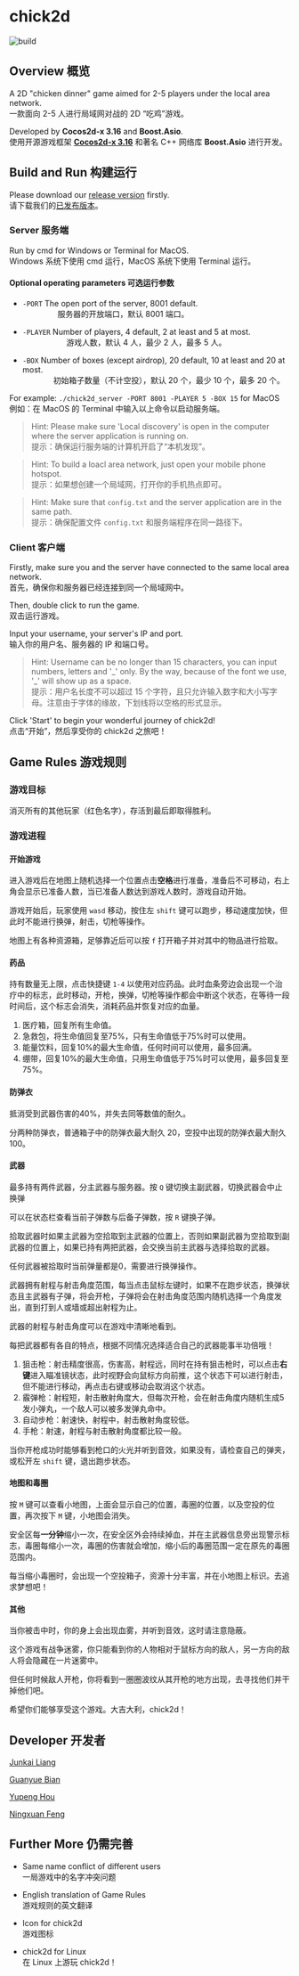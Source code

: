# chick2d

![build](https://img.shields.io/teamcity/codebetter/bt428.svg)

## Overview 概览

A 2D "chicken dinner" game aimed for 2-5 players under the local area network.
<br>一款面向 2-5 人进行局域网对战的 2D “吃鸡”游戏。

Developed by **Cocos2d-x 3.16** and **Boost.Asio**.
<br>使用开源游戏框架 [**Cocos2d-x 3.16**](https://github.com/cocos2d/cocos2d-x) 和著名 C++ 网络库 **Boost.Asio** 进行开发。

## Build and Run 构建运行

Please download our [release version](https://github.com/OneSingleDog/chick2d/releases) firstly.
<br>请下载我们的[已发布版本](https://github.com/OneSingleDog/chick2d/releases)。

### Server 服务端

Run by cmd for Windows or Terminal for MacOS.
<br>Windows 系统下使用 cmd 运行，MacOS 系统下使用 Terminal 运行。

#### Optional operating parameters 可选运行参数

* `-PORT` The open port of the server, 8001 default.<br>
&nbsp;&nbsp;&nbsp;&nbsp;&nbsp;&nbsp;&nbsp;&nbsp;&nbsp;&nbsp;&nbsp;&nbsp;&nbsp;&nbsp;&nbsp; 服务器的开放端口，默认 8001 端口。
			
* `-PLAYER` Number of players, 4 default, 2 at least and 5 at most.<br>
&nbsp;&nbsp;&nbsp;&nbsp;&nbsp;&nbsp;&nbsp;&nbsp;&nbsp;&nbsp;&nbsp;&nbsp;&nbsp;&nbsp;&nbsp;&nbsp;&nbsp;&nbsp;&nbsp; 游戏人数，默认 4 人，最少 2 人，最多 5 人。
			
* `-BOX` Number of boxes (except airdrop), 20 default, 10 at least and 20 at most.<br>
&nbsp;&nbsp;&nbsp;&nbsp;&nbsp;&nbsp;&nbsp;&nbsp;&nbsp;&nbsp;&nbsp;&nbsp;&nbsp;&nbsp;初始箱子数量（不计空投），默认 20 个，最少 10 个，最多 20 个。

For example: `./chick2d_server -PORT 8001 -PLAYER 5 -BOX 15` for MacOS
<br>例如：在 MacOS 的 Terminal 中输入以上命令以启动服务端。

> Hint: Please make sure 'Local discovery' is open in the computer where the server application is running on.<br>
> 提示：确保运行服务端的计算机开启了“本机发现”。

> Hint: To build a loacl area network, just open your mobile phone hotspot.<br>
> 提示：如果想创建一个局域网，打开你的手机热点即可。

> Hint: Make sure that `config.txt` and the server application are in the same path.<br>
> 提示：确保配置文件 `config.txt` 和服务端程序在同一路径下。

### Client 客户端

Firstly, make sure you and the server have connected to the same local area network.
<br>首先，确保你和服务器已经连接到同一个局域网中。

Then, double click to run the game.
<br>双击运行游戏。

Input your username, your server's IP and port.
<br>输入你的用户名、服务器的 IP 和端口号。

> Hint: Username can be no longer than 15 characters, you can input numbers, letters and '\_' only. By the way, because of the font we use, '\_' will show up as a space.<br>
> 提示：用户名长度不可以超过 15 个字符，且只允许输入数字和大小写字母。注意由于字体的缘故，下划线将以空格的形式显示。

Click 'Start' to begin your wonderful journey of chick2d!
<br>点击“开始”，然后享受你的 chick2d 之旅吧！

## Game Rules 游戏规则

### 游戏目标

消灭所有的其他玩家（红色名字），存活到最后即取得胜利。

### 游戏进程

#### 开始游戏

进入游戏后在地图上随机选择一个位置点击**空格**进行准备，准备后不可移动，右上角会显示已准备人数，当已准备人数达到游戏人数时，游戏自动开始。

游戏开始后，玩家使用 `wasd` 移动，按住左 `shift` 键可以跑步，移动速度加快，但此时不能进行换弹，射击，切枪等操作。

地图上有各种资源箱，足够靠近后可以按 `f` 打开箱子并对其中的物品进行拾取。

#### 药品

持有数量无上限，点击快捷键 `1-4` 以使用对应药品。此时血条旁边会出现一个治疗中的标志，此时移动，开枪，换弹，切枪等操作都会中断这个状态，在等待一段时间后，这个标志会消失，消耗药品并恢复对应的血量。

1. 医疗箱，回复所有生命值。
2. 急救包，将生命值回复至75%，只有生命值低于75%时可以使用。
3. 能量饮料，回复10%的最大生命值，任何时间可以使用，最多回满。
4. 绷带，回复10%的最大生命值，只用生命值低于75%时可以使用，最多回复至75%。
	
#### 防弹衣

抵消受到武器伤害的40%，并失去同等数值的耐久。

分两种防弹衣，普通箱子中的防弹衣最大耐久 20，空投中出现的防弹衣最大耐久 100。

#### 武器

最多持有两件武器，分主武器与服务器。按 `Q` 键切换主副武器，切换武器会中止换弹

可以在状态栏查看当前子弹数与后备子弹数，按 `R` 键换子弹。

拾取武器时如果主武器为空拾取到主武器的位置上，否则如果副武器为空拾取到副武器的位置上，如果已持有两把武器，会交换当前主武器与选择拾取的武器。

任何武器被拾取时当前弹量都是0，需要进行换弹操作。

武器拥有射程与射击角度范围，每当点击鼠标左键时，如果不在跑步状态，换弹状态且主武器有子弹，将会开枪，子弹将会在射击角度范围内随机选择一个角度发出，直到打到人或墙或超出射程为止。

武器的射程与射击角度可以在游戏中清晰地看到。

每把武器都有各自的特点，根据不同情况选择适合自己的武器能事半功倍哦！

1. 狙击枪：射击精度很高，伤害高，射程远，同时在持有狙击枪时，可以点击**右键**进入瞄准镜状态，此时视野会向鼠标方向前推，这个状态下可以进行射击，但不能进行移动，再点击右键或移动会取消这个状态。
2. 霰弹枪：射程短，射击散射角度大，但每次开枪，会在射击角度内随机生成5发小弹丸，一个敌人可以被多发弹丸命中。
3. 自动步枪：射速快，射程中，射击散射角度较低。
4. 手枪：射速，射程与射击散射角度都比较一般。

当你开枪成功时能够看到枪口的火光并听到音效，如果没有，请检查自己的弹夹，或松开左 `shift` 键，退出跑步状态。

#### 地图和毒圈

按 `M` 键可以查看小地图，上面会显示自己的位置，毒圈的位置，以及空投的位置，再次按下 `M` 键，小地图会消失。

安全区每**一分钟**缩小一次，在安全区外会持续掉血，并在主武器信息旁出现警示标志，毒圈每缩小一次，毒圈的伤害就会增加，缩小后的毒圈范围一定在原先的毒圈范围内。

每当缩小毒圈时，会出现一个空投箱子，资源十分丰富，并在小地图上标识。去追求梦想吧！

#### 其他

当你被击中时，你的身上会出现血雾，并听到音效，这时请注意隐蔽。

这个游戏有战争迷雾，你只能看到你的人物相对于鼠标方向的敌人，另一方向的敌人将会隐藏在一片迷雾中。

但任何时候敌人开枪，你将看到一圈圈波纹从其开枪的地方出现，去寻找他们并干掉他们吧。
	
希望你们能够享受这个游戏。大吉大利，chick2d！

<!--
## Reference link

[Document of cocos2d-x](http://docs.cocos.com/cocos2d-x/manual/zh/)

[cocos2d-x API](http://www.cocos2d-x.org/docs/api-ref/cplusplus/v3x/)

[Introduce and brief Guide for Boost.Asio](https://mmoaay.gitbooks.io/boost-asio-cpp-network-programming-chinese/content/Chapter1.html)

[teeworlds - A famous shooting game on Github](https://github.com/teeworlds/teeworlds)
-->

## Developer 开发者

[Junkai Liang](https://github.com/liangjk)

[Guanyue Bian](https://github.com/Mangxin)

[Yupeng Hou](https://github.com/hyp1231)

[Ningxuan Feng](https://github.com/Whitycatty)

## Further More 仍需完善

* Same name conflict of different users
<br>一局游戏中的名字冲突问题

* English translation of Game Rules
<br>游戏规则的英文翻译

* Icon for chick2d
<br>游戏图标

* chick2d for Linux
<br>在 Linux 上游玩 chick2d！
